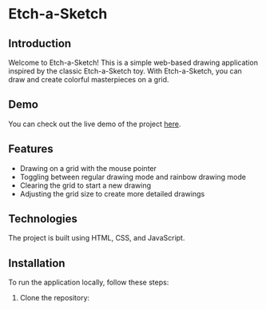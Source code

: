 # Etch-a-Sketch

## Introduction

Welcome to Etch-a-Sketch! This is a simple web-based drawing application inspired by the classic Etch-a-Sketch toy. With Etch-a-Sketch, you can draw and create colorful masterpieces on a grid.

## Demo

You can check out the live demo of the project [here](https://ekrat123.github.io/Etch-a-Sketch-TOP-Project/).

## Features

- Drawing on a grid with the mouse pointer
- Toggling between regular drawing mode and rainbow drawing mode
- Clearing the grid to start a new drawing
- Adjusting the grid size to create more detailed drawings

## Technologies

The project is built using HTML, CSS, and JavaScript.

## Installation

To run the application locally, follow these steps:

1. Clone the repository:
